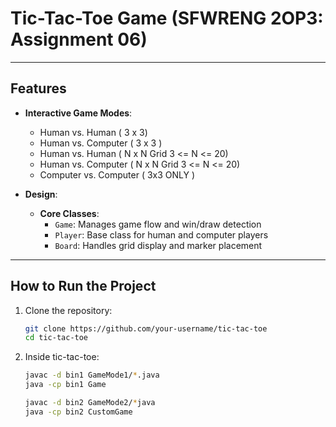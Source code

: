 # Tic-Tac-Toe Game (SFWRENG 2OP3: Assignment 06)

---

## Features

- **Interactive Game Modes**:
  - Human vs. Human ( 3 x 3)
  - Human vs. Computer ( 3 x 3 )
  - Human vs. Human ( N x N Grid 3 <= N <= 20)
  - Human vs. Computer ( N x N Grid 3 <= N <= 20)
  - Computer vs. Computer ( 3x3 ONLY )

- **Design**:
  - **Core Classes**:
    - `Game`: Manages game flow and win/draw detection
    - `Player`: Base class for human and computer players
    - `Board`: Handles grid display and marker placement

---

## How to Run the Project
1. Clone the repository:
   ```bash
   git clone https://github.com/your-username/tic-tac-toe
   cd tic-tac-toe
2. Inside tic-tac-toe: 
   ```bash 
   javac -d bin1 GameMode1/*.java
   java -cp bin1 Game

   javac -d bin2 GameMode2/*java
   java -cp bin2 CustomGame

  
